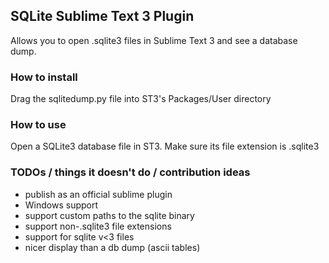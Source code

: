 ## SQLite Sublime Text 3 Plugin

Allows you to open .sqlite3 files in Sublime Text 3 and see a database dump.

### How to install

Drag the sqlitedump.py file into ST3's Packages/User directory

### How to use

Open a SQLite3 database file in ST3. Make sure its file extension is .sqlite3

### TODOs / things it doesn't do / contribution ideas

- publish as an official sublime plugin
- Windows support
- support custom paths to the sqlite binary
- support non-.sqlite3 file extensions
- support for sqlite v<3 files
- nicer display than a db dump (ascii tables)

